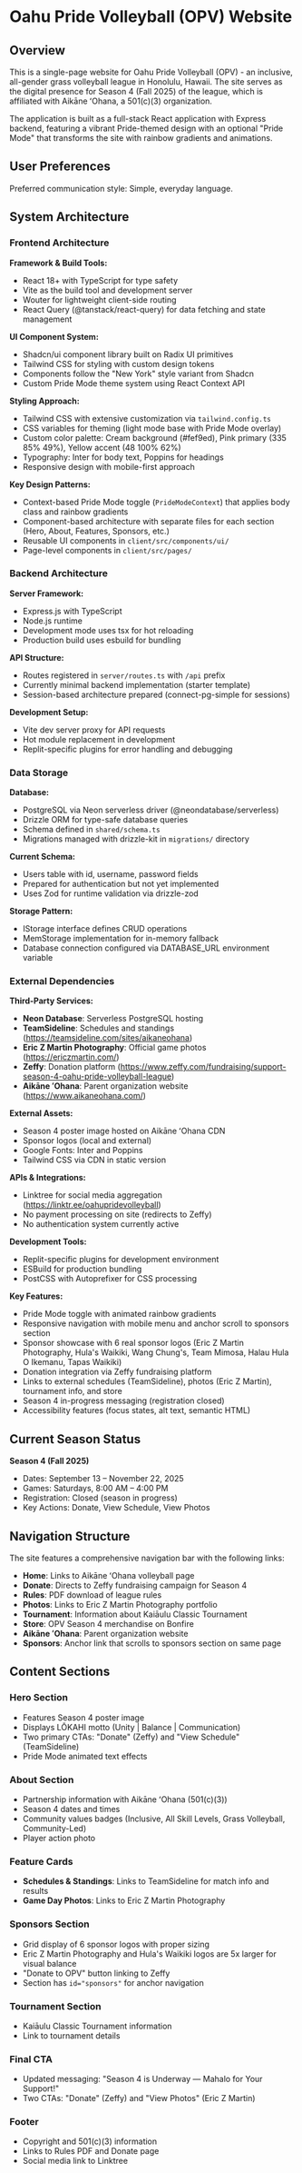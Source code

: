 # Oahu Pride Volleyball (OPV) Website

## Overview

This is a single-page website for Oahu Pride Volleyball (OPV) - an inclusive, all-gender grass volleyball league in Honolulu, Hawaii. The site serves as the digital presence for Season 4 (Fall 2025) of the league, which is affiliated with Aikāne ʻOhana, a 501(c)(3) organization.

The application is built as a full-stack React application with Express backend, featuring a vibrant Pride-themed design with an optional "Pride Mode" that transforms the site with rainbow gradients and animations.

## User Preferences

Preferred communication style: Simple, everyday language.

## System Architecture

### Frontend Architecture

**Framework & Build Tools:**
- React 18+ with TypeScript for type safety
- Vite as the build tool and development server
- Wouter for lightweight client-side routing
- React Query (@tanstack/react-query) for data fetching and state management

**UI Component System:**
- Shadcn/ui component library built on Radix UI primitives
- Tailwind CSS for styling with custom design tokens
- Components follow the "New York" style variant from Shadcn
- Custom Pride Mode theme system using React Context API

**Styling Approach:**
- Tailwind CSS with extensive customization via `tailwind.config.ts`
- CSS variables for theming (light mode base with Pride Mode overlay)
- Custom color palette: Cream background (#fef9ed), Pink primary (335 85% 49%), Yellow accent (48 100% 62%)
- Typography: Inter for body text, Poppins for headings
- Responsive design with mobile-first approach

**Key Design Patterns:**
- Context-based Pride Mode toggle (`PrideModeContext`) that applies body class and rainbow gradients
- Component-based architecture with separate files for each section (Hero, About, Features, Sponsors, etc.)
- Reusable UI components in `client/src/components/ui/`
- Page-level components in `client/src/pages/`

### Backend Architecture

**Server Framework:**
- Express.js with TypeScript
- Node.js runtime
- Development mode uses tsx for hot reloading
- Production build uses esbuild for bundling

**API Structure:**
- Routes registered in `server/routes.ts` with `/api` prefix
- Currently minimal backend implementation (starter template)
- Session-based architecture prepared (connect-pg-simple for sessions)

**Development Setup:**
- Vite dev server proxy for API requests
- Hot module replacement in development
- Replit-specific plugins for error handling and debugging

### Data Storage

**Database:**
- PostgreSQL via Neon serverless driver (@neondatabase/serverless)
- Drizzle ORM for type-safe database queries
- Schema defined in `shared/schema.ts`
- Migrations managed with drizzle-kit in `migrations/` directory

**Current Schema:**
- Users table with id, username, password fields
- Prepared for authentication but not yet implemented
- Uses Zod for runtime validation via drizzle-zod

**Storage Pattern:**
- IStorage interface defines CRUD operations
- MemStorage implementation for in-memory fallback
- Database connection configured via DATABASE_URL environment variable

### External Dependencies

**Third-Party Services:**
- **Neon Database**: Serverless PostgreSQL hosting
- **TeamSideline**: Schedules and standings (https://teamsideline.com/sites/aikaneohana)
- **Eric Z Martin Photography**: Official game photos (https://ericzmartin.com/)
- **Zeffy**: Donation platform (https://www.zeffy.com/fundraising/support-season-4-oahu-pride-volleyball-league)
- **Aikāne ʻOhana**: Parent organization website (https://www.aikaneohana.com/)

**External Assets:**
- Season 4 poster image hosted on Aikāne ʻOhana CDN
- Sponsor logos (local and external)
- Google Fonts: Inter and Poppins
- Tailwind CSS via CDN in static version

**APIs & Integrations:**
- Linktree for social media aggregation (https://linktr.ee/oahupridevolleyball)
- No payment processing on site (redirects to Zeffy)
- No authentication system currently active

**Development Tools:**
- Replit-specific plugins for development environment
- ESBuild for production bundling
- PostCSS with Autoprefixer for CSS processing

**Key Features:**
- Pride Mode toggle with animated rainbow gradients
- Responsive navigation with mobile menu and anchor scroll to sponsors section
- Sponsor showcase with 6 real sponsor logos (Eric Z Martin Photography, Hula's Waikiki, Wang Chung's, Team Mimosa, Halau Hula O Ikemanu, Tapas Waikiki)
- Donation integration via Zeffy fundraising platform
- Links to external schedules (TeamSideline), photos (Eric Z Martin), tournament info, and store
- Season 4 in-progress messaging (registration closed)
- Accessibility features (focus states, alt text, semantic HTML)

## Current Season Status

**Season 4 (Fall 2025)**
- Dates: September 13 – November 22, 2025
- Games: Saturdays, 8:00 AM – 4:00 PM
- Registration: Closed (season in progress)
- Key Actions: Donate, View Schedule, View Photos

## Navigation Structure

The site features a comprehensive navigation bar with the following links:
- **Home**: Links to Aikāne ʻOhana volleyball page
- **Donate**: Directs to Zeffy fundraising campaign for Season 4
- **Rules**: PDF download of league rules
- **Photos**: Links to Eric Z Martin Photography portfolio
- **Tournament**: Information about Kaiāulu Classic Tournament
- **Store**: OPV Season 4 merchandise on Bonfire
- **Aikāne ʻOhana**: Parent organization website
- **Sponsors**: Anchor link that scrolls to sponsors section on same page

## Content Sections

### Hero Section
- Features Season 4 poster image
- Displays LŌKAHI motto (Unity | Balance | Communication)
- Two primary CTAs: "Donate" (Zeffy) and "View Schedule" (TeamSideline)
- Pride Mode animated text effects

### About Section
- Partnership information with Aikāne ʻOhana (501(c)(3))
- Season 4 dates and times
- Community values badges (Inclusive, All Skill Levels, Grass Volleyball, Community-Led)
- Player action photo

### Feature Cards
- **Schedules & Standings**: Links to TeamSideline for match info and results
- **Game Day Photos**: Links to Eric Z Martin Photography

### Sponsors Section
- Grid display of 6 sponsor logos with proper sizing
- Eric Z Martin Photography and Hula's Waikiki logos are 5x larger for visual balance
- "Donate to OPV" button linking to Zeffy
- Section has `id="sponsors"` for anchor navigation

### Tournament Section
- Kaiāulu Classic Tournament information
- Link to tournament details

### Final CTA
- Updated messaging: "Season 4 is Underway — Mahalo for Your Support!"
- Two CTAs: "Donate" (Zeffy) and "View Photos" (Eric Z Martin)

### Footer
- Copyright and 501(c)(3) information
- Links to Rules PDF and Donate page
- Social media link to Linktree